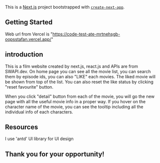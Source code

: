 This is a [Next.js](https://nextjs.org/) project bootstrapped with [`create-next-app`](https://github.com/vercel/next.js/tree/canary/packages/create-next-app).

## Getting Started

Web url from Vercel is "https://code-test-ate-mrtnehsgb-oopsstafan.vercel.app/" 



## introduction
This is a film website created by next.js, react.js and APIs are from SWAPI.dev.
On home page you can see all the movie list, you can search them by episode ids, you can also "LIKE" each movies. The liked movie will be shown from top of the list. You can also reset the like status by clicking "reset favourite" button.

When you click "detail" button from each of the movie, you will go the new page with all the useful movie info in a proper way. If you hover on the character name of the movie, you can see the tooltip including all the individual info of each characters.


## Resources
I use 'antd' UI library for UI design

## Thank you for your opportunity!